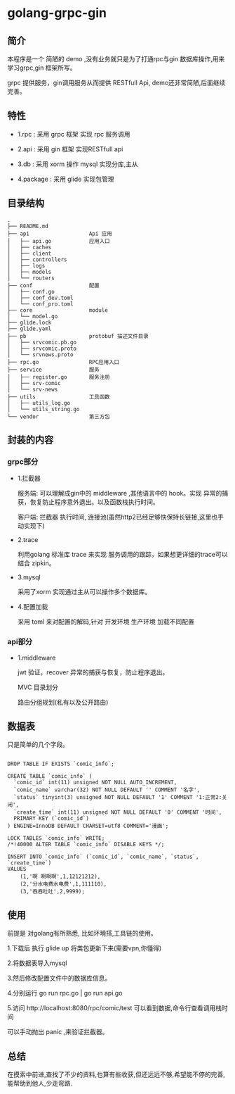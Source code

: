 # golang-grpc-gin

## 简介

本程序是一个 简陋的 demo ,没有业务就只是为了打通rpc与gin 数据库操作,用来学习grpc,gin 框架所写。

grpc 提供服务，gin调用服务从而提供 RESTfull Api, demo还非常简陋,后面继续完善。


## 特性

- 1.rpc : 采用 grpc 框架 实现 rpc 服务调用

- 2.api : 采用 gin 框架 实现RESTfull api

- 3.db  : 采用 xorm 操作 mysql 实现分库,主从

- 4.package : 采用 glide  实现包管理


## 目录结构

```
.
├── README.md
├── api                   Api 应用
│   ├── api.go            应用入口
│   ├── caches
│   ├── client
│   ├── controllers
│   ├── logs
│   ├── models
│   └── routers
├── conf                  配置
│   ├── conf.go
│   ├── conf_dev.toml
│   └── conf_pro.toml
├── core                  module
│   └── model.go
├── glide.lock
├── glide.yaml
├── pb                    protobuf 描述文件目录
│   ├── srvcomic.pb.go
│   ├── srvcomic.proto
│   └── srvnews.proto
├── rpc.go                RPC应用入口
├── service               服务
│   ├── register.go       服务注册
│   ├── srv-comic         
│   └── srv-news
├── utils                 工具函数
│   ├── utils_log.go
│   └── utils_string.go
└── vendor                第三方包
```

## 封装的内容

### grpc部分 

- 1.拦截器 

   服务端: 可以理解成gin中的 middleware ,其他语言中的 hook。实现 异常的捕获，恢复防止程序意外退出。以及函数栈执行时间。
   
   客户端: 拦截器 执行时间, 连接池(虽然http2已经足够快保持长链接,这里也手动实现下)
   
- 2.trace

   利用golang 标准库 trace 来实现 服务调用的跟踪，如果想更详细的trace可以结合 zipkin。
   
- 3.mysql

   采用了xorm 实现通过主从可以操作多个数据库。
   
- 4.配置加载

   采用 toml 来对配置的解码,针对 开发环境 生产环境 加载不同配置
   

### api部分

- 1.middleware

  jwt 验证，recover 异常的捕获与恢复，防止程序退出。
  
  MVC 目录划分
  
  路由分组规划(私有以及公开路由)
  
  
## 数据表

只是简单的几个字段。

```

DROP TABLE IF EXISTS `comic_info`;

CREATE TABLE `comic_info` (
  `comic_id` int(11) unsigned NOT NULL AUTO_INCREMENT,
  `comic_name` varchar(32) NOT NULL DEFAULT '' COMMENT '名字',
  `status` tinyint(3) unsigned NOT NULL DEFAULT '1' COMMENT '1:正常2:关闭',
  `create_time` int(11) unsigned NOT NULL DEFAULT '0' COMMENT '时间',
  PRIMARY KEY (`comic_id`)
) ENGINE=InnoDB DEFAULT CHARSET=utf8 COMMENT='漫画';

LOCK TABLES `comic_info` WRITE;
/*!40000 ALTER TABLE `comic_info` DISABLE KEYS */;

INSERT INTO `comic_info` (`comic_id`, `comic_name`, `status`, `create_time`)
VALUES
	(1,'啊 啊啊啊',1,12121212),
	(2,'分水电费水电费',1,111110),
	(3,'吞吞吐吐',2,9999);

```

## 使用

前提是 对golang有所熟悉, 比如环境搭,工具链的使用。

1.下载后 执行 glide up 将类包更新下来(需要vpn,你懂得)

2.将数据表导入mysql

3.然后修改配置文件中的数据库信息。

4.分别运行 go run rpc.go |  go run api.go

5.访问 http://localhost:8080/rpc/comic/test 可以看到数据,命令行查看调用栈时间

可以手动抛出 panic ,来验证拦截器。


## 总结

在摸索中前进,查找了不少的资料,也算有些收获,但还远远不够,希望能不停的完善,能帮助到他人,少走弯路.




   


